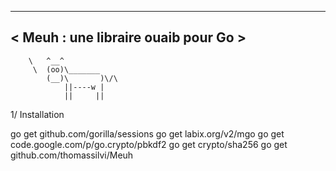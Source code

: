 
 ___________________________________
< Meuh : une libraire ouaib pour Go >
 -----------------------------------
        \   ^__^
         \  (oo)\_______
            (__)\       )\/\
                ||----w |
                ||     ||


1/ Installation

go get github.com/gorilla/sessions
go get labix.org/v2/mgo
go get code.google.com/p/go.crypto/pbkdf2
go get crypto/sha256
go get github.com/thomassilvi/Meuh





